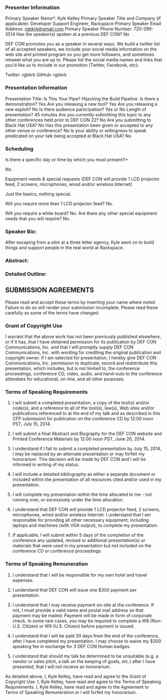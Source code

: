 ### Presenter Information

Primary Speaker Name*: Kyle Kelley
Primary Speaker Title and Company (if applicable): Developer Support Engineer, Rackspace
Primary Speaker Email Address: rgbkrk@gmail.com
Primary Speaker Phone Number: 720-299-3514
Has the speaker(s) spoken at a previous DEF CON? No

DEF CON promotes you as a speaker in several ways. We build a twitter list of all accepted speakers, we include your social media information on the web site and printed program so you get more followers, and sometimes retweet what you are up to.
Please list the social media names and links that you'd like us to include in our promotion (Twitter, Facebook, etc):

Twitter: rgbkrk
GitHub: rgbkrk

### Presentation Information

Presentation Title: Is This Your Pipe? Hijacking the Build Pipeline.
Is there a demonstration? Yes
Are you releasing a new tool? Yes
Are you releasing a new exploit? No
Is there audience participation? Yes or No
Length of presentation? 45 minutes
Are you currently submitting this topic to any other conferences held prior to DEF CON 22? No
Are you submitting to Black Hat USA? No
Has this presentation been given or accepted to any other venue or conference? No
Is your ability or willingness to speak predicated on your talk being accepted at Black Hat USA? No


### Scheduling

Is there a specific day or time by which you must present?*

No.

Equipment needs & special requests (DEF CON will provide 1 LCD projector feed, 2 screens, microphones, wired and/or wireless Internet)

Just the basics, nothing special.

Will you require more than 1 LCD projector feed? No.

Will you require a white board? No.
Are there any other special equipment needs that you will require? No.


### Speaker Bio:

After escaping from a stint at a three letter agency, Kyle went on to build things and support people in the real world at Rackspace.

### Abstract:



### Detailed Outline:



## SUBMISSION AGREEMENTS

Please read and accept these terms by inserting your name where noted. Failure to do so will render your submission incomplete. Please read these carefully as some of the terms have changed.

### Grant of Copyright Use

I warrant that the above work has not been previously published elsewhere, or if it has, that I have obtained permission for its publication by DEF CON Communications, Inc. and that I will promptly supply DEF CON Communications, Inc. with wording for crediting the original publication and copyright owner. If I am selected for presentation, I hereby give DEF CON Communications, Inc. permission to duplicate, record and redistribute this presentation, which includes, but is not limited to, the conference proceedings, conference CD, video, audio, and hand-outs to the conference attendees for educational, on-line, and all other purposes.

### Terms of Speaking Requirements

1) I will submit a completed presentation, a copy of the tool(s) and/or code(s), and a reference to all of the tool(s), law(s), Web sites and/or publications referenced to at the end of my talk and as described in this CFP submission for publication on the conference CD by 12:00 noon PST, July 15, 2014.

2) I will submit a final Abstract and Biography for the DEF CON website and Printed Conference Materials by 12:00 noon PST, June 20, 2014.

3) I understand if I fail to submit a completed presentation by July 15, 2014, I may be replaced by an alternate presentation or may forfeit my honorarium. This decision will be made by DEF CON and I will be informed in writing of my status.

4) I will include a detailed bibliography as either a separate document or included within the presentation of all resources cited and/or used in my presentation.

5) I will complete my presentation within the time allocated to me - not running over, or excessively under the time allocation.

6) I understand that DEF CON will provide 1 LCD projector feed, 2 screens, microphones, wired and/or wireless Internet. I understand that I am responsible for providing all other necessary equipment, including laptops and machines (with VGA output), to complete my presentation.

7) If applicable, I will submit within 5 days of the completion of the conference any updated, revised or additional presentation(s) or materials that were used in my presentation but not included on the conference CD or conference proceedings.

### Terms of Speaking Remuneration

1) I understand that I will be responsible for my own hotel and travel expenses.

2) I understand that DEF CON will issue one $300 payment per presentation.

3) I understand that I may receive payment on-site at the conference. If not, I must provide a valid name and postal mail address so that payment may be mailed. Payment will be made in form of corporate check. In some rare cases, you may be required to complete a W8 (Non-U.S. Citizen) or W9 (U.S. Citizen) before payment is issued.

4) I understand that I will be paid 30 days from the end of the conference, after I have completed my presentation. I may choose to waive my $300 speaking fee in exchange for 3 DEF CON Human badges.

5) I understand that should my talk be determined to be unsuitable (e.g. a vendor or sales pitch, a talk on the keeping of goats, etc.) after I have presented, that I will not receive an honorarium.

As detailed above,
I, Kyle Kelley, have read and agree to the Grant of Copyright Use.
I, Kyle Kelley, have read and agree to the Terms of Speaking Requirements.
I, Kyle Kelley, have read and agree to the Agreement to Terms of Speaking Remuneration or I will forfeit my honorarium.
